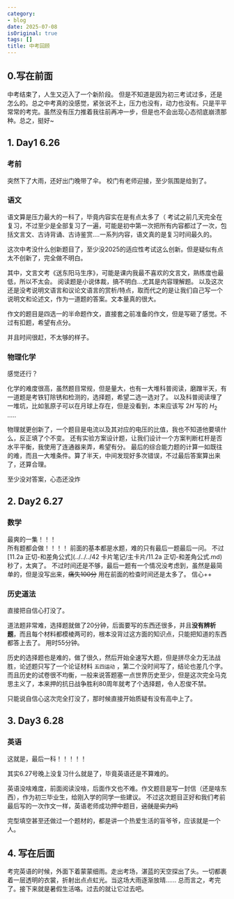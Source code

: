 ```yaml
---
category:
- blog
date: 2025-07-08
isOriginal: true
tags: []
title: 中考回顾
---
```

## 0.写在前面
中考结束了，人生又迈入了一个新阶段。
但是不知道是因为初三考试过多，还是怎么的。总之中考真的没感觉，紧张说不上，压力也没有，动力也没有。只是平平常常的考完。虽然没有压力推着我往前再冲一步，但是也不会出现心态彻底崩溃那种。总之，挺好~
## 1. Day1 6.26
### 考前
突然下了大雨，还好出门晚带了伞。
校门有老师迎接，至少氛围是给到了。
### 语文
语文算是压力最大的一科了，毕竟内容实在是有点太多了（
考试之前几天完全在复习，不过至少是全部复习了一遍，可能是初中第一次把所有内容都过了一次，包括文言文、古诗背诵、古诗鉴赏....一系列内容，语文真的是复习时间最久的。

这次中考没什么创新题目了，至少没2025的适应性考试这么创新。但是疑似有点太不创新了，完全做不明白。

其中，文言文考《送东阳马生序》，可能是课内我最不喜欢的文言文，熟练度也最低，所以不太会。
阅读题是小说体裁，搞不明白...尤其是内容理解题。
以及这次还是没考说明文语言和议论文语言的赏析/特点，取而代之的是让我们自己写一个说明文和论述文，作为一道题的答案。文本量真的很大。

作文的题目是四选一的半命题作文，直接套之前准备的作文，但是写砸了感觉。不过有扣题，希望有点分。

并且时间很赶，不太够的样子。

### 物理化学
感觉还行？

化学的难度很高，虽然题目常规，但是量大，也有一大堆科普阅读，磨蹭半天，有一道题是考铁钉除锈和检测的，选择题，希望二选一选对了。
以及科普阅读埋了一堆坑，比如氢原子可以在月球上存在，但是没看到，本来应该写 $2H$ 写的 $H_2$  .....

物理就更创新了，一个题目是电流以及其对应的电压的比值，我也不知道他要填什么，反正填了个不变。
还有实验方案设计题，让我们设计一个方案判断杠杆是否水平平衡，我使用了连通器来弄，希望有分。
最后的综合能力题的计算一如既往的难，而且一大堆条件。算了半天，中间发现好多次错误，不过最后答案算出来了，还算合理。

至少没对答案，心态还没炸
## 2. Day2 6.27
### 数学
最爽的一集！！！  
所有题都会做！！！！
前面的基本都是水题，难的只有最后一题最后一问。
不过[11.2a 正切-和差角公式](../../../42 卡片笔记/主卡片/11.2a 正切-和差角公式.md)秒了，太爽了。
不过时间还是不够，最后一题有一个情况没考虑到，虽然是最简单的，但是没写出来，~~痛失100分~~
用在前面的检查时间还是太多了。
信心++
### 历史道法
直接把自信心打没了。

道法题非常难，选择题就做了20分钟，后面要写的东西还很多，并且**没有辨析题**，而且每个材料都模棱两可的，根本没背过这方面的知识点，只能把知道的东西都答上去了。
用时55分钟。

历史的选择题也是难的，做了很久，然后开始全速写大题，但是拼尽全力无法战胜，论述题只写了一个论证材料 `五四运动` ，第二个没时间写了，结论也差几个字。
而且历史的试卷很不均衡，一般来说答题塞一点世界历史至少，但是这次完全马克思主义了，本来押的抗日战争胜利80周年就考了个选择题，令人忍俊不禁。

只能说自信心这次完全打没了，那时候直接开始质疑有没有高中上了。
## 3. Day3 6.28
### 英语
这就是，最后一科！！！！！

其实6.27号晚上没复习什么就是了，毕竟英语还是不算难的。

英语没啥难度，前面阅读没啥，后面作文也不难。作文题目是写一封信（还是啥东西），作为初三毕业生，给刚入学的同学一些建议。
不过这次题目正好和我们考前最后写的一次作文一样，英语老师成功押中题目，~~这就是实力吗~~

完型填空甚至还做过一个题材的，都是讲一个热爱生活的盲爷爷，应该就是一个人。

## 4. 写在后面
考完英语的时候，外面下着蒙蒙细雨。走出考场，湛蓝的天空探出了头。一切都裹着一层透明的衣裳，折射出点点虹光。当这场大雨逐渐放晴......
总而言之，考完了。接下来就是暑假生活咯。过去的就让它过去吧。